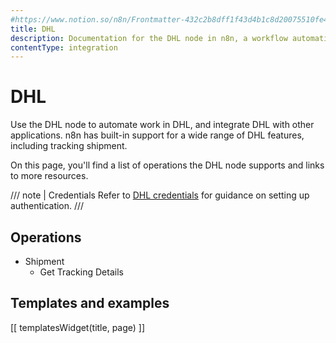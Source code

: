 ```yaml
---
#https://www.notion.so/n8n/Frontmatter-432c2b8dff1f43d4b1c8d20075510fe4
title: DHL
description: Documentation for the DHL node in n8n, a workflow automation platform. Includes details of operations and configuration, and links to examples and credentials information.
contentType: integration
---
```


# DHL

Use the DHL node to automate work in DHL, and integrate DHL with other applications. n8n has built-in support for a wide range of DHL features, including tracking shipment. 

On this page, you'll find a list of operations the DHL node supports and links to more resources.

/// note | Credentials
Refer to [DHL credentials](/integrations/builtin/credentials/dhl/) for guidance on setting up authentication. 
///

## Operations

* Shipment
    * Get Tracking Details

## Templates and examples

<!-- see https://www.notion.so/n8n/Pull-in-templates-for-the-integrations-pages-37c716837b804d30a33b47475f6e3780 -->
[[ templatesWidget(title, page) ]]
